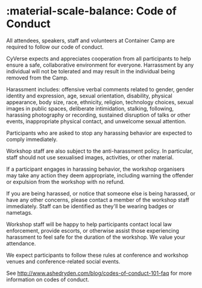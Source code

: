 # :material-scale-balance: Code of Conduct

All attendees, speakers, staff and volunteers at Container Camp are required to follow our code of conduct. 

CyVerse expects and appreciates cooperation from all participants to help ensure a safe, collaborative environment for everyone. Harrassment by any individual will not be tolerated and may result in the individual being removed from the Camp.

Harassment includes: offensive verbal comments related to gender, gender identity and expression, age, sexual orientation, disability, physical appearance, body size, race, ethnicity, religion, technology choices, sexual images in public spaces, deliberate intimidation, stalking, following, harassing photography or recording, sustained disruption of talks or other events, inappropriate physical contact, and unwelcome sexual attention.

Participants who are asked to stop any harassing behavior are expected to comply immediately.

Workshop staff are also subject to the anti-harassment policy. In particular, staff should not use sexualised images, activities, or other material. 

If a participant engages in harassing behavior, the workshop organisers may take any action they deem appropriate, including warning the offender or expulsion from the workshop with no refund.

If you are being harassed, or notice that someone else is being harassed, or have any other concerns, please contact a member of the workshop staff immediately. Staff can be identified as they'll be wearing badges or nametags.

Workshop staff will be happy to help participants contact local law enforcement, provide escorts, or otherwise assist those experiencing harassment to feel safe for the duration of the workshop. We value your attendance.

We expect participants to follow these rules at conference and workshop venues and conference-related social events.

See http://www.ashedryden.com/blog/codes-of-conduct-101-faq for more information on codes of conduct.